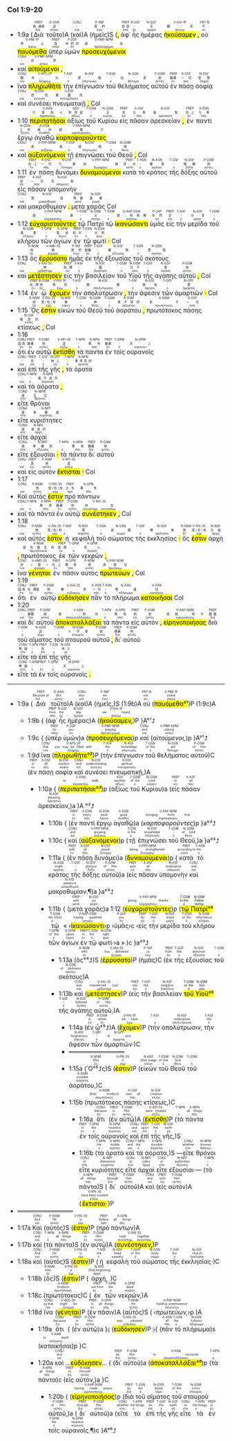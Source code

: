 ### Col 1:9-20


- 1:9a (<RUBY><ruby><ruby>Διὰ<rt>διά</rt></ruby><rt>為...緣故</rt></ruby><rt>PREP</rt></RUBY> <RUBY><ruby><ruby>τοῦτο<rt>οὗτος</rt></ruby><rt>這</rt></ruby><rt>D-ASN</rt></RUBY>)A (<RUBY><ruby><ruby>καὶ<rt>καί</rt></ruby><rt>-</rt></ruby><rt>CONJ</rt></RUBY>)A (<RUBY><ruby><ruby>ἡμεῖς<rt>ἐγώ</rt></ruby><rt>我們</rt></ruby><rt>P-1NP</rt></RUBY>)S (<mark class='punctuation'>,</mark> <RUBY><ruby><ruby>ἀφ᾽<rt>ἀπό</rt></ruby><rt>自從</rt></ruby><rt>PREP</rt></RUBY> <RUBY><ruby><ruby>ἧς<rt>ὅς</rt></ruby><rt>-</rt></ruby><rt>R-GSF</rt></RUBY> <RUBY><ruby><ruby>ἡμέρας<rt>ἡμέρα</rt></ruby><rt>天</rt></ruby><rt>N-GSF</rt></RUBY> <RUBY><ruby><ruby><mark class='verb'>ἠκούσαμεν</mark><rt>ἀκούω</rt></ruby><rt>聽見</rt></ruby><rt>V-AAI-1P</rt></RUBY> <mark class='punctuation'>,</mark> <RUBY><ruby><ruby>οὐ<rt>οὐ</rt></ruby><rt>不</rt></ruby><rt>PRT-N</rt></RUBY> <RUBY><ruby><ruby><mark class='verb'>παυόμεθα</mark><rt>παύω</rt></ruby><rt>停止</rt></ruby><rt>V-PMI-1P</rt></RUBY> <RUBY><ruby><ruby>ὑπὲρ<rt>ὑπέρ</rt></ruby><rt>為</rt></ruby><rt>PREP</rt></RUBY> <RUBY><ruby><ruby>ὑμῶν<rt>σύ</rt></ruby><rt>你們的</rt></ruby><rt>P-2GP</rt></RUBY> <RUBY><ruby><ruby><mark class='ptc'>προσευχόμενοι</mark><rt>προσεύχομαι</rt></ruby><rt>禱告</rt></ruby><rt>V-PMP-NPM</rt></RUBY> 
- <RUBY><ruby><ruby>καὶ<rt>καί</rt></ruby><rt>-</rt></ruby><rt>CONJ</rt></RUBY> <RUBY><ruby><ruby><mark class='ptc'>αἰτούμενοι</mark><rt>αἰτέω</rt></ruby><rt>祈求</rt></ruby><rt>V-PMP-NPM</rt></RUBY> <mark class='punctuation'>,</mark> 
- <RUBY><ruby><ruby>ἵνα<rt>ἵνα</rt></ruby><rt>願</rt></ruby><rt>CONJ</rt></RUBY> <RUBY><ruby><ruby><mark class='verb'>πληρωθῆτε</mark><rt>πληρόω</rt></ruby><rt>充分</rt></ruby><rt>V-APS-2P</rt></RUBY> <RUBY><ruby><ruby>τὴν<rt>ὀ</rt></ruby><rt>-</rt></ruby><rt>T-ASF</rt></RUBY> <RUBY><ruby><ruby>ἐπίγνωσιν<rt>ἐπίγνωσις</rt></ruby><rt>認識</rt></ruby><rt>N-ASF</rt></RUBY> <RUBY><ruby><ruby>τοῦ<rt>ὀ</rt></ruby><rt>-</rt></ruby><rt>T-GSN</rt></RUBY> <RUBY><ruby><ruby>θελήματος<rt>θέλημα</rt></ruby><rt>旨意</rt></ruby><rt>N-GSN</rt></RUBY> <RUBY><ruby><ruby>αὐτοῦ<rt>αὐτός</rt></ruby><rt>他</rt></ruby><rt>P-GSM</rt></RUBY> <RUBY><ruby><ruby>ἐν<rt>ἐν</rt></ruby><rt>藉著</rt></ruby><rt>PREP</rt></RUBY> <RUBY><ruby><ruby>πάσῃ<rt>πᾶς</rt></ruby><rt>一切</rt></ruby><rt>A-DSF</rt></RUBY> <RUBY><ruby><ruby>σοφίᾳ<rt>σοφία</rt></ruby><rt>智慧</rt></ruby><rt>N-DSF</rt></RUBY> 
- <RUBY><ruby><ruby>καὶ<rt>καί</rt></ruby><rt>-</rt></ruby><rt>CONJ</rt></RUBY> <RUBY><ruby><ruby>συνέσει<rt>σύνεσις</rt></ruby><rt>悟性</rt></ruby><rt>N-DSF</rt></RUBY> <RUBY><ruby><ruby>πνευματικῇ<rt>πνευματικός</rt></ruby><rt>屬靈的</rt></ruby><rt>A-DSF</rt></RUBY> <mark class='punctuation'>,</mark> Col 
- 1:10 <RUBY><ruby><ruby><mark class='inf'>περιπατῆσαι</mark><rt>περιπατέω</rt></ruby><rt>行事為人</rt></ruby><rt>V-AAN</rt></RUBY> <RUBY><ruby><ruby>ἀξίως<rt>ἀξίως</rt></ruby><rt>對得起</rt></ruby><rt>ADV</rt></RUBY> <RUBY><ruby><ruby>τοῦ<rt>ὀ</rt></ruby><rt>-</rt></ruby><rt>T-GSM</rt></RUBY> <RUBY><ruby><ruby>Κυρίου<rt>κύριος</rt></ruby><rt>主</rt></ruby><rt>N-GSM</rt></RUBY> <RUBY><ruby><ruby>εἰς<rt>εἰς</rt></ruby><rt>在</rt></ruby><rt>PREP</rt></RUBY> <RUBY><ruby><ruby>πᾶσαν<rt>πᾶς</rt></ruby><rt>凡事</rt></ruby><rt>A-ASF</rt></RUBY> <RUBY><ruby><ruby>ἀρεσκείαν<rt>ἀρεσκεία</rt></ruby><rt>喜悅</rt></ruby><rt>N-ASF</rt></RUBY> <mark class='punctuation'>,</mark> <RUBY><ruby><ruby>ἐν<rt>ἐν</rt></ruby><rt>在...上</rt></ruby><rt>PREP</rt></RUBY> <RUBY><ruby><ruby>παντὶ<rt>πᾶς</rt></ruby><rt>凡事</rt></ruby><rt>A-DSN</rt></RUBY> <RUBY><ruby><ruby>ἔργῳ<rt>ἔργον</rt></ruby><rt>工作</rt></ruby><rt>N-DSN</rt></RUBY> <RUBY><ruby><ruby>ἀγαθῷ<rt>ἀγαθός</rt></ruby><rt>美好</rt></ruby><rt>A-DSN</rt></RUBY> <RUBY><ruby><ruby><mark class='ptc'>καρποφοροῦντες</mark><rt>καρποφορέω</rt></ruby><rt>結果子</rt></ruby><rt>V-PAP-NPM</rt></RUBY> 
- <RUBY><ruby><ruby>καὶ<rt>καί</rt></ruby><rt>-</rt></ruby><rt>CONJ</rt></RUBY> <RUBY><ruby><ruby><mark class='ptc'>αὐξανόμενοι</mark><rt>αὐξάνω</rt></ruby><rt>長進</rt></ruby><rt>V-PPP-NPM</rt></RUBY> <RUBY><ruby><ruby>τῇ<rt>ὀ</rt></ruby><rt>-</rt></ruby><rt>T-DSF</rt></RUBY> <RUBY><ruby><ruby>ἐπιγνώσει<rt>ἐπίγνωσις</rt></ruby><rt>認識</rt></ruby><rt>N-DSF</rt></RUBY> <RUBY><ruby><ruby>τοῦ<rt>ὀ</rt></ruby><rt>-</rt></ruby><rt>T-GSM</rt></RUBY> <RUBY><ruby><ruby>Θεοῦ<rt>θεός</rt></ruby><rt>神</rt></ruby><rt>N-GSM</rt></RUBY> <mark class='punctuation'>,</mark> Col 
- 1:11 <RUBY><ruby><ruby>ἐν<rt>ἐν</rt></ruby><rt>在...上</rt></ruby><rt>PREP</rt></RUBY> <RUBY><ruby><ruby>πάσῃ<rt>πᾶς</rt></ruby><rt>一切</rt></ruby><rt>A-DSF</rt></RUBY> <RUBY><ruby><ruby>δυνάμει<rt>δύναμις</rt></ruby><rt>力量</rt></ruby><rt>N-DSF</rt></RUBY> <RUBY><ruby><ruby><mark class='ptc'>δυναμούμενοι</mark><rt>δυναμόω</rt></ruby><rt>加強</rt></ruby><rt>V-PPP-NPM</rt></RUBY> <RUBY><ruby><ruby>κατὰ<rt>κατά</rt></ruby><rt>從...中</rt></ruby><rt>PREP</rt></RUBY> <RUBY><ruby><ruby>τὸ<rt>ὀ</rt></ruby><rt>-</rt></ruby><rt>T-ASN</rt></RUBY> <RUBY><ruby><ruby>κράτος<rt>κράτος</rt></ruby><rt>權能</rt></ruby><rt>N-ASN</rt></RUBY> <RUBY><ruby><ruby>τῆς<rt>ὀ</rt></ruby><rt>-</rt></ruby><rt>T-GSF</rt></RUBY> <RUBY><ruby><ruby>δόξης<rt>δόξα</rt></ruby><rt>榮耀</rt></ruby><rt>N-GSF</rt></RUBY> <RUBY><ruby><ruby>αὐτοῦ<rt>αὐτός</rt></ruby><rt>他</rt></ruby><rt>P-GSM</rt></RUBY> <RUBY><ruby><ruby>εἰς<rt>εἰς</rt></ruby><rt>好</rt></ruby><rt>PREP</rt></RUBY> <RUBY><ruby><ruby>πᾶσαν<rt>πᾶς</rt></ruby><rt>一切</rt></ruby><rt>A-ASF</rt></RUBY> <RUBY><ruby><ruby>ὑπομονὴν<rt>ὑπομονή</rt></ruby><rt>忍耐</rt></ruby><rt>N-ASF</rt></RUBY> 
- <RUBY><ruby><ruby>καὶ<rt>καί</rt></ruby><rt>-</rt></ruby><rt>CONJ</rt></RUBY> <RUBY><ruby><ruby>μακροθυμίαν<rt>μακροθυμία</rt></ruby><rt>寬容</rt></ruby><rt>N-ASF</rt></RUBY> <mark class='punctuation'>.</mark> <RUBY><ruby><ruby>μετὰ<rt>μετά</rt></ruby><rt>帶著</rt></ruby><rt>PREP</rt></RUBY> <RUBY><ruby><ruby>χαρᾶς<rt>χαρά</rt></ruby><rt>喜樂</rt></ruby><rt>N-GSF</rt></RUBY> Col 
- 1:12 <RUBY><ruby><ruby><mark class='ptc'>εὐχαριστοῦντες</mark><rt>εὐχαριστέω</rt></ruby><rt>感謝</rt></ruby><rt>V-PAP-NPM</rt></RUBY> <RUBY><ruby><ruby>τῷ<rt>ὀ</rt></ruby><rt>-</rt></ruby><rt>T-DSM</rt></RUBY> <RUBY><ruby><ruby>Πατρὶ<rt>πατήρ</rt></ruby><rt>父</rt></ruby><rt>N-DSM</rt></RUBY> <RUBY><ruby><ruby>τῷ<rt>ὀ</rt></ruby><rt>-</rt></ruby><rt>T-DSM</rt></RUBY> <RUBY><ruby><ruby><mark class='ptc'>ἱκανώσαντι</mark><rt>ἱκανόω</rt></ruby><rt>使...有資格</rt></ruby><rt>V-AAP-DSM</rt></RUBY> <RUBY><ruby><ruby>ὑμᾶς<rt>σύ</rt></ruby><rt>你們</rt></ruby><rt>P-2AP</rt></RUBY> <RUBY><ruby><ruby>εἰς<rt>εἰς</rt></ruby><rt>於</rt></ruby><rt>PREP</rt></RUBY> <RUBY><ruby><ruby>τὴν<rt>ὀ</rt></ruby><rt>-</rt></ruby><rt>T-ASF</rt></RUBY> <RUBY><ruby><ruby>μερίδα<rt>μερίς</rt></ruby><rt>分享</rt></ruby><rt>N-ASF</rt></RUBY> <RUBY><ruby><ruby>τοῦ<rt>ὀ</rt></ruby><rt>-</rt></ruby><rt>T-GSM</rt></RUBY> <RUBY><ruby><ruby>κλήρου<rt>κλῆρος</rt></ruby><rt>基業</rt></ruby><rt>N-GSM</rt></RUBY> <RUBY><ruby><ruby>τῶν<rt>ὀ</rt></ruby><rt>-</rt></ruby><rt>T-GPM</rt></RUBY> <RUBY><ruby><ruby>ἁγίων<rt>ἅγιος</rt></ruby><rt>聖徒</rt></ruby><rt>A-GPM</rt></RUBY> <RUBY><ruby><ruby>ἐν<rt>ἐν</rt></ruby><rt>在...中</rt></ruby><rt>PREP</rt></RUBY> <RUBY><ruby><ruby>τῷ<rt>ὀ</rt></ruby><rt>-</rt></ruby><rt>T-DSN</rt></RUBY> <RUBY><ruby><ruby>φωτί<rt>φῶς</rt></ruby><rt>光明</rt></ruby><rt>N-DSN</rt></RUBY> <mark class='punctuation'>·</mark> Col 
- 1:13 <RUBY><ruby><ruby>ὃς<rt>ὅς</rt></ruby><rt>他</rt></ruby><rt>R-NSM</rt></RUBY> <RUBY><ruby><ruby><mark class='verb'>ἐρρύσατο</mark><rt>ῥύομαι</rt></ruby><rt>救</rt></ruby><rt>V-AMI-3S</rt></RUBY> <RUBY><ruby><ruby>ἡμᾶς<rt>ἐγώ</rt></ruby><rt>我們</rt></ruby><rt>P-1AP</rt></RUBY> <RUBY><ruby><ruby>ἐκ<rt>ἐκ</rt></ruby><rt>脫離</rt></ruby><rt>PREP</rt></RUBY> <RUBY><ruby><ruby>τῆς<rt>ὀ</rt></ruby><rt>-</rt></ruby><rt>T-GSF</rt></RUBY> <RUBY><ruby><ruby>ἐξουσίας<rt>ἐξουσία</rt></ruby><rt>權勢</rt></ruby><rt>N-GSF</rt></RUBY> <RUBY><ruby><ruby>τοῦ<rt>ὀ</rt></ruby><rt>-</rt></ruby><rt>T-GSN</rt></RUBY> <RUBY><ruby><ruby>σκότους<rt>σκότος</rt></ruby><rt>黑暗</rt></ruby><rt>N-GSN</rt></RUBY> 
- <RUBY><ruby><ruby>καὶ<rt>καί</rt></ruby><rt>-</rt></ruby><rt>CONJ</rt></RUBY> <RUBY><ruby><ruby><mark class='verb'>μετέστησεν</mark><rt>μεθίστημι</rt></ruby><rt>帶</rt></ruby><rt>V-AAI-3S</rt></RUBY> <RUBY><ruby><ruby>εἰς<rt>εἰς</rt></ruby><rt>到...裡</rt></ruby><rt>PREP</rt></RUBY> <RUBY><ruby><ruby>τὴν<rt>ὀ</rt></ruby><rt>-</rt></ruby><rt>T-ASF</rt></RUBY> <RUBY><ruby><ruby>βασιλείαν<rt>βασιλεία</rt></ruby><rt>國</rt></ruby><rt>N-ASF</rt></RUBY> <RUBY><ruby><ruby>τοῦ<rt>ὀ</rt></ruby><rt>-</rt></ruby><rt>T-GSM</rt></RUBY> <RUBY><ruby><ruby>Υἱοῦ<rt>υἱός</rt></ruby><rt>兒子</rt></ruby><rt>N-GSM</rt></RUBY> <RUBY><ruby><ruby>τῆς<rt>ὀ</rt></ruby><rt>-</rt></ruby><rt>T-GSF</rt></RUBY> <RUBY><ruby><ruby>ἀγάπης<rt>ἀγάπη</rt></ruby><rt>愛</rt></ruby><rt>N-GSF</rt></RUBY> <RUBY><ruby><ruby>αὐτοῦ<rt>αὐτός</rt></ruby><rt>他</rt></ruby><rt>P-GSM</rt></RUBY> <mark class='punctuation'>,</mark> Col 
- 1:14 <RUBY><ruby><ruby>ἐν<rt>ἐν</rt></ruby><rt>在...裡</rt></ruby><rt>PREP</rt></RUBY> <RUBY><ruby><ruby>ᾧ<rt>ὅς</rt></ruby><rt>他</rt></ruby><rt>R-DSM</rt></RUBY> <RUBY><ruby><ruby><mark class='verb'>ἔχομεν</mark><rt>ἔχω</rt></ruby><rt>得到</rt></ruby><rt>V-PAI-1P</rt></RUBY> <RUBY><ruby><ruby>τὴν<rt>ὀ</rt></ruby><rt>-</rt></ruby><rt>T-ASF</rt></RUBY> <RUBY><ruby><ruby>ἀπολύτρωσιν<rt>ἀπολύτρωσις</rt></ruby><rt>救贖</rt></ruby><rt>N-ASF</rt></RUBY> <mark class='punctuation'>,</mark> <RUBY><ruby><ruby>τὴν<rt>ὀ</rt></ruby><rt>-</rt></ruby><rt>T-ASF</rt></RUBY> <RUBY><ruby><ruby>ἄφεσιν<rt>ἄφεσις</rt></ruby><rt>赦免</rt></ruby><rt>N-ASF</rt></RUBY> <RUBY><ruby><ruby>τῶν<rt>ὀ</rt></ruby><rt>-</rt></ruby><rt>T-GPF</rt></RUBY> <RUBY><ruby><ruby>ἁμαρτιῶν<rt>ἁμαρτία</rt></ruby><rt>罪</rt></ruby><rt>N-GPF</rt></RUBY> <mark class='punctuation'>·</mark> Col 
- 1:15 <RUBY><ruby><ruby>Ὅς<rt>ὅς</rt></ruby><rt>他</rt></ruby><rt>R-NSM</rt></RUBY> <RUBY><ruby><ruby><mark class='verb'>ἐστιν</mark><rt>εἰμί</rt></ruby><rt>是/在/有</rt></ruby><rt>V-PAI-3S</rt></RUBY> <RUBY><ruby><ruby>εἰκὼν<rt>εἰκών</rt></ruby><rt>像</rt></ruby><rt>N-NSF</rt></RUBY> <RUBY><ruby><ruby>τοῦ<rt>ὀ</rt></ruby><rt>-</rt></ruby><rt>T-GSM</rt></RUBY> <RUBY><ruby><ruby>Θεοῦ<rt>θεός</rt></ruby><rt>神</rt></ruby><rt>N-GSM</rt></RUBY> <RUBY><ruby><ruby>τοῦ<rt>ὀ</rt></ruby><rt>-</rt></ruby><rt>T-GSM</rt></RUBY> <RUBY><ruby><ruby>ἀοράτου<rt>ἀόρατος</rt></ruby><rt>看不見的</rt></ruby><rt>A-GSM</rt></RUBY> <mark class='punctuation'>,</mark> <RUBY><ruby><ruby>πρωτότοκος<rt>πρωτότοκος</rt></ruby><rt>長子</rt></ruby><rt>A-NSM</rt></RUBY> <RUBY><ruby><ruby>πάσης<rt>πᾶς</rt></ruby><rt>一切</rt></ruby><rt>A-GSF</rt></RUBY> <RUBY><ruby><ruby>κτίσεως<rt>κτίσις</rt></ruby><rt>被造的</rt></ruby><rt>N-GSF</rt></RUBY> <mark class='punctuation'>,</mark> Col 
- 1:16 
- <RUBY><ruby><ruby>ὅτι<rt>ὅτι</rt></ruby><rt>因為</rt></ruby><rt>CONJ</rt></RUBY> <RUBY><ruby><ruby>ἐν<rt>ἐν</rt></ruby><rt>藉著</rt></ruby><rt>PREP</rt></RUBY> <RUBY><ruby><ruby>αὐτῷ<rt>αὐτός</rt></ruby><rt>他</rt></ruby><rt>P-DSM</rt></RUBY> <RUBY><ruby><ruby><mark class='verb'>ἐκτίσθη</mark><rt>κτίζω</rt></ruby><rt>造</rt></ruby><rt>V-API-3S</rt></RUBY> <RUBY><ruby><ruby>τὰ<rt>ὀ</rt></ruby><rt>-</rt></ruby><rt>T-NPN</rt></RUBY> <RUBY><ruby><ruby>πάντα<rt>πᾶς</rt></ruby><rt>萬有</rt></ruby><rt>A-NPN</rt></RUBY> <RUBY><ruby><ruby>ἐν<rt>ἐν</rt></ruby><rt>藉著</rt></ruby><rt>PREP</rt></RUBY> <RUBY><ruby><ruby>τοῖς<rt>ὀ</rt></ruby><rt>-</rt></ruby><rt>T-DPM</rt></RUBY> <RUBY><ruby><ruby>οὐρανοῖς<rt>οὐρανός</rt></ruby><rt>天上</rt></ruby><rt>N-DPM</rt></RUBY> 
- <RUBY><ruby><ruby>καὶ<rt>καί</rt></ruby><rt>-</rt></ruby><rt>CONJ</rt></RUBY> <RUBY><ruby><ruby>ἐπὶ<rt>ἐπί</rt></ruby><rt>在</rt></ruby><rt>PREP</rt></RUBY> <RUBY><ruby><ruby>τῆς<rt>ὀ</rt></ruby><rt>-</rt></ruby><rt>T-GSF</rt></RUBY> <RUBY><ruby><ruby>γῆς<rt>γῆ</rt></ruby><rt>地上</rt></ruby><rt>N-GSF</rt></RUBY> <mark class='punctuation'>,</mark> <RUBY><ruby><ruby>τὰ<rt>ὀ</rt></ruby><rt>-</rt></ruby><rt>T-NPN</rt></RUBY> <RUBY><ruby><ruby>ὁρατὰ<rt>ὁρατός</rt></ruby><rt>看得見的</rt></ruby><rt>A-NPN</rt></RUBY> 
- <RUBY><ruby><ruby>καὶ<rt>καί</rt></ruby><rt>-</rt></ruby><rt>CONJ</rt></RUBY> <RUBY><ruby><ruby>τὰ<rt>ὀ</rt></ruby><rt>-</rt></ruby><rt>T-NPN</rt></RUBY> <RUBY><ruby><ruby>ἀόρατα<rt>ἀόρατος</rt></ruby><rt>看不見的</rt></ruby><rt>A-NPN</rt></RUBY> <mark class='punctuation'>,</mark> 
- <RUBY><ruby><ruby>εἴτε<rt>εἴτε</rt></ruby><rt>或</rt></ruby><rt>CONJ</rt></RUBY> <RUBY><ruby><ruby>θρόνοι<rt>θρόνος</rt></ruby><rt>王位</rt></ruby><rt>N-NPM</rt></RUBY> 
- <RUBY><ruby><ruby>εἴτε<rt>εἴτε</rt></ruby><rt>或</rt></ruby><rt>CONJ</rt></RUBY> <RUBY><ruby><ruby>κυριότητες<rt>κυριότης</rt></ruby><rt>掌權者</rt></ruby><rt>N-NPF</rt></RUBY> 
- <RUBY><ruby><ruby>εἴτε<rt>εἴτε</rt></ruby><rt>或</rt></ruby><rt>CONJ</rt></RUBY> <RUBY><ruby><ruby>ἀρχαὶ<rt>ἀρχή</rt></ruby><rt>執政的</rt></ruby><rt>N-NPF</rt></RUBY> 
- <RUBY><ruby><ruby>εἴτε<rt>εἴτε</rt></ruby><rt>或</rt></ruby><rt>CONJ</rt></RUBY> <RUBY><ruby><ruby>ἐξουσίαι<rt>ἐξουσία</rt></ruby><rt>掌權的</rt></ruby><rt>N-NPF</rt></RUBY> <mark class='punctuation'>·</mark> <RUBY><ruby><ruby>τὰ<rt>ὀ</rt></ruby><rt>-</rt></ruby><rt>T-NPN</rt></RUBY> <RUBY><ruby><ruby>πάντα<rt>πᾶς</rt></ruby><rt>萬有</rt></ruby><rt>A-NPN</rt></RUBY> <RUBY><ruby><ruby>δι᾽<rt>διά</rt></ruby><rt>藉著</rt></ruby><rt>PREP</rt></RUBY> <RUBY><ruby><ruby>αὐτοῦ<rt>αὐτός</rt></ruby><rt>他</rt></ruby><rt>P-GSM</rt></RUBY> 
- <RUBY><ruby><ruby>καὶ<rt>καί</rt></ruby><rt>-</rt></ruby><rt>CONJ</rt></RUBY> <RUBY><ruby><ruby>εἰς<rt>εἰς</rt></ruby><rt>為</rt></ruby><rt>PREP</rt></RUBY> <RUBY><ruby><ruby>αὐτὸν<rt>αὐτός</rt></ruby><rt>他</rt></ruby><rt>P-ASM</rt></RUBY> <RUBY><ruby><ruby><mark class='verb'>ἔκτισται</mark><rt>κτίζω</rt></ruby><rt>造</rt></ruby><rt>V-RPI-3S</rt></RUBY> <mark class='punctuation'>·</mark> Col 
- 1:17 
- <RUBY><ruby><ruby>Καὶ<rt>καί</rt></ruby><rt>-</rt></ruby><rt>CONJ</rt></RUBY> <RUBY><ruby><ruby>αὐτός<rt>αὐτός</rt></ruby><rt>他</rt></ruby><rt>P-NSM</rt></RUBY> <RUBY><ruby><ruby><mark class='verb'>ἐστιν</mark><rt>εἰμί</rt></ruby><rt>是/在/有</rt></ruby><rt>V-PAI-3S</rt></RUBY> <RUBY><ruby><ruby>πρὸ<rt>πρό</rt></ruby><rt>之先</rt></ruby><rt>PREP</rt></RUBY> <RUBY><ruby><ruby>πάντων<rt>πᾶς</rt></ruby><rt>萬有</rt></ruby><rt>A-GPN</rt></RUBY> 
- <RUBY><ruby><ruby>καὶ<rt>καί</rt></ruby><rt>-</rt></ruby><rt>CONJ</rt></RUBY> <RUBY><ruby><ruby>τὰ<rt>ὀ</rt></ruby><rt>-</rt></ruby><rt>T-NPN</rt></RUBY> <RUBY><ruby><ruby>πάντα<rt>πᾶς</rt></ruby><rt>萬有</rt></ruby><rt>A-NPN</rt></RUBY> <RUBY><ruby><ruby>ἐν<rt>ἐν</rt></ruby><rt>藉著</rt></ruby><rt>PREP</rt></RUBY> <RUBY><ruby><ruby>αὐτῷ<rt>αὐτός</rt></ruby><rt>他</rt></ruby><rt>P-DSM</rt></RUBY> <RUBY><ruby><ruby><mark class='verb'>συνέστηκεν</mark><rt>συνίστημι, συνιστάω</rt></ruby><rt>存在</rt></ruby><rt>V-RAI-3S</rt></RUBY> <mark class='punctuation'>,</mark> Col 
- 1:18 
- <RUBY><ruby><ruby>καὶ<rt>καί</rt></ruby><rt>-</rt></ruby><rt>CONJ</rt></RUBY> <RUBY><ruby><ruby>αὐτός<rt>αὐτός</rt></ruby><rt>他</rt></ruby><rt>P-NSM</rt></RUBY> <RUBY><ruby><ruby><mark class='verb'>ἐστιν</mark><rt>εἰμί</rt></ruby><rt>是/在/有</rt></ruby><rt>V-PAI-3S</rt></RUBY> <RUBY><ruby><ruby>ἡ<rt>ὀ</rt></ruby><rt>-</rt></ruby><rt>T-NSF</rt></RUBY> <RUBY><ruby><ruby>κεφαλὴ<rt>κεφαλή</rt></ruby><rt>頭</rt></ruby><rt>N-NSF</rt></RUBY> <RUBY><ruby><ruby>τοῦ<rt>ὀ</rt></ruby><rt>-</rt></ruby><rt>T-GSN</rt></RUBY> <RUBY><ruby><ruby>σώματος<rt>σῶμα</rt></ruby><rt>身體</rt></ruby><rt>N-GSN</rt></RUBY> <RUBY><ruby><ruby>τῆς<rt>ὀ</rt></ruby><rt>-</rt></ruby><rt>T-GSF</rt></RUBY> <RUBY><ruby><ruby>ἐκκλησίας<rt>ἐκκλησία</rt></ruby><rt>教會</rt></ruby><rt>N-GSF</rt></RUBY> <mark class='punctuation'>·</mark> <RUBY><ruby><ruby>ὅς<rt>ὅς</rt></ruby><rt>他</rt></ruby><rt>R-NSM</rt></RUBY> <RUBY><ruby><ruby><mark class='verb'>ἐστιν</mark><rt>εἰμί</rt></ruby><rt>是/在/有</rt></ruby><rt>V-PAI-3S</rt></RUBY> <RUBY><ruby><ruby>ἀρχή<rt>ἀρχή</rt></ruby><rt>元始</rt></ruby><rt>N-NSF</rt></RUBY> <mark class='punctuation'>,</mark> <RUBY><ruby><ruby>πρωτότοκος<rt>πρωτότοκος</rt></ruby><rt>首先復生的</rt></ruby><rt>A-NSM</rt></RUBY> <RUBY><ruby><ruby>ἐκ<rt>ἐκ</rt></ruby><rt>從...裡</rt></ruby><rt>PREP</rt></RUBY> <RUBY><ruby><ruby>τῶν<rt>ὀ</rt></ruby><rt>-</rt></ruby><rt>T-GPM</rt></RUBY> <RUBY><ruby><ruby>νεκρῶν<rt>νεκρός</rt></ruby><rt>死人</rt></ruby><rt>A-GPM</rt></RUBY> <mark class='punctuation'>,</mark> 
- <RUBY><ruby><ruby>ἵνα<rt>ἵνα</rt></ruby><rt>好</rt></ruby><rt>CONJ</rt></RUBY> <RUBY><ruby><ruby><mark class='verb'>γένηται</mark><rt>γίνομαι</rt></ruby><rt>(能)</rt></ruby><rt>V-AMS-3S</rt></RUBY> <RUBY><ruby><ruby>ἐν<rt>ἐν</rt></ruby><rt>在...上</rt></ruby><rt>PREP</rt></RUBY> <RUBY><ruby><ruby>πᾶσιν<rt>πᾶς</rt></ruby><rt>萬有</rt></ruby><rt>A-DPN</rt></RUBY> <RUBY><ruby><ruby>αὐτὸς<rt>αὐτός</rt></ruby><rt>他</rt></ruby><rt>P-NSM</rt></RUBY> <RUBY><ruby><ruby><mark class='ptc'>πρωτεύων</mark><rt>πρωτεύω</rt></ruby><rt>居首位</rt></ruby><rt>V-PAP-NSM</rt></RUBY> <mark class='punctuation'>,</mark> Col 
- 1:19 
- <RUBY><ruby><ruby>ὅτι<rt>ὅτι</rt></ruby><rt>因為</rt></ruby><rt>CONJ</rt></RUBY> <RUBY><ruby><ruby>ἐν<rt>ἐν</rt></ruby><rt>在...裡面</rt></ruby><rt>PREP</rt></RUBY> <RUBY><ruby><ruby>αὐτῷ<rt>αὐτός</rt></ruby><rt>他</rt></ruby><rt>P-DSM</rt></RUBY> <RUBY><ruby><ruby><mark class='verb'>εὐδόκησεν</mark><rt>εὐδοκέω</rt></ruby><rt>樂意</rt></ruby><rt>V-AAI-3S</rt></RUBY> <RUBY><ruby><ruby>πᾶν<rt>πᾶς</rt></ruby><rt>一切</rt></ruby><rt>A-ASN</rt></RUBY> <RUBY><ruby><ruby>τὸ<rt>ὀ</rt></ruby><rt>-</rt></ruby><rt>T-ASN</rt></RUBY> <RUBY><ruby><ruby>πλήρωμα<rt>πλήρωμα</rt></ruby><rt>豐盛</rt></ruby><rt>N-ASN</rt></RUBY> <RUBY><ruby><ruby><mark class='inf'>κατοικῆσαι</mark><rt>κατοικέω</rt></ruby><rt>住</rt></ruby><rt>V-AAN</rt></RUBY> Col 
- 1:20 
- <RUBY><ruby><ruby>καὶ<rt>καί</rt></ruby><rt>-</rt></ruby><rt>CONJ</rt></RUBY> <RUBY><ruby><ruby>δι᾽<rt>διά</rt></ruby><rt>藉著</rt></ruby><rt>PREP</rt></RUBY> <RUBY><ruby><ruby>αὐτοῦ<rt>αὐτός</rt></ruby><rt>他</rt></ruby><rt>P-GSM</rt></RUBY> <RUBY><ruby><ruby><mark class='inf'>ἀποκαταλλάξαι</mark><rt>ἀποκαταλλάσσω</rt></ruby><rt>使...和好</rt></ruby><rt>V-AAN</rt></RUBY> <RUBY><ruby><ruby>τὰ<rt>ὀ</rt></ruby><rt>-</rt></ruby><rt>T-APN</rt></RUBY> <RUBY><ruby><ruby>πάντα<rt>πᾶς</rt></ruby><rt>萬有</rt></ruby><rt>A-APN</rt></RUBY> <RUBY><ruby><ruby>εἰς<rt>εἰς</rt></ruby><rt>和</rt></ruby><rt>PREP</rt></RUBY> <RUBY><ruby><ruby>αὐτόν<rt>αὐτός</rt></ruby><rt>他</rt></ruby><rt>P-ASM</rt></RUBY> <mark class='punctuation'>,</mark> <RUBY><ruby><ruby><mark class='ptc'>εἰρηνοποιήσας</mark><rt>εἰρηνοποιέω</rt></ruby><rt>成就...和平</rt></ruby><rt>V-AAP-NSM</rt></RUBY> <RUBY><ruby><ruby>διὰ<rt>διά</rt></ruby><rt>藉著</rt></ruby><rt>PREP</rt></RUBY> <RUBY><ruby><ruby>τοῦ<rt>ὀ</rt></ruby><rt>-</rt></ruby><rt>T-GSN</rt></RUBY> <RUBY><ruby><ruby>αἵματος<rt>αἷμα</rt></ruby><rt>血</rt></ruby><rt>N-GSN</rt></RUBY> <RUBY><ruby><ruby>τοῦ<rt>ὀ</rt></ruby><rt>-</rt></ruby><rt>T-GSM</rt></RUBY> <RUBY><ruby><ruby>σταυροῦ<rt>σταυρός</rt></ruby><rt>十字架</rt></ruby><rt>N-GSM</rt></RUBY> <RUBY><ruby><ruby>αὐτοῦ<rt>αὐτός</rt></ruby><rt>他</rt></ruby><rt>P-GSM</rt></RUBY> <mark class='punctuation'>,</mark> <RUBY><ruby><ruby>δι᾽<rt>διά</rt></ruby><rt>藉著</rt></ruby><rt>PREP</rt></RUBY> <RUBY><ruby><ruby>αὐτοῦ<rt>αὐτός</rt></ruby><rt>他</rt></ruby><rt>P-GSM</rt></RUBY> 
- <RUBY><ruby><ruby>εἴτε<rt>εἴτε</rt></ruby><rt>無論</rt></ruby><rt>CONJ</rt></RUBY> <RUBY><ruby><ruby>τὰ<rt>ὀ</rt></ruby><rt>-</rt></ruby><rt>T-APN</rt></RUBY> <RUBY><ruby><ruby>ἐπὶ<rt>ἐπί</rt></ruby><rt>在</rt></ruby><rt>PREP</rt></RUBY> <RUBY><ruby><ruby>τῆς<rt>ὀ</rt></ruby><rt>-</rt></ruby><rt>T-GSF</rt></RUBY> <RUBY><ruby><ruby>γῆς<rt>γῆ</rt></ruby><rt>地上</rt></ruby><rt>N-GSF</rt></RUBY> 
- <RUBY><ruby><ruby>εἴτε<rt>εἴτε</rt></ruby><rt>無論</rt></ruby><rt>CONJ</rt></RUBY> <RUBY><ruby><ruby>τὰ<rt>ὀ</rt></ruby><rt>-</rt></ruby><rt>T-APN</rt></RUBY> <RUBY><ruby><ruby>ἐν<rt>ἐν</rt></ruby><rt>-</rt></ruby><rt>PREP</rt></RUBY> <RUBY><ruby><ruby>τοῖς<rt>ὀ</rt></ruby><rt>-</rt></ruby><rt>T-DPM</rt></RUBY> <RUBY><ruby><ruby>οὐρανοῖς<rt>οὐρανός</rt></ruby><rt>天上</rt></ruby><rt>N-DPM</rt></RUBY> <mark class='punctuation'>.</mark> 
---

- <rt>1:9a</rt> (<RUBY><ruby><ruby>Διὰ<rt>διά</rt></ruby><rt>Because of</rt></ruby><rt>PREP</rt></RUBY> <RUBY><ruby><ruby>τοῦτο<rt>οὗτος</rt></ruby><rt>this</rt></ruby><rt>D-ASN</rt></RUBY>)A (<RUBY><ruby><ruby>καὶ<rt>καί</rt></ruby><rt>also</rt></ruby><rt>CONJ</rt></RUBY>)A (<RUBY><ruby><ruby>ἡμεῖς,<rt>ἐγώ</rt></ruby><rt>we</rt></ruby><rt>P-1NP</rt></RUBY>)S (<rt>1:9b</rt>)A <RUBY><ruby><ruby>οὐ<rt>οὐ</rt></ruby><rt>not</rt></ruby><rt>PRT-N</rt></RUBY> (<RUBY><ruby><ruby><mark><mark class='verb'>παυόμεθα°¹</mark></mark><rt>παύω</rt></ruby><rt>cease</rt></ruby><rt>V-PMI-1P</rt></RUBY>)P (<rt>1:9c</rt>)A
	- <rt>1:9b</rt> { (<RUBY><ruby><ruby>ἀφ᾽<rt>ἀπό</rt></ruby><rt>from</rt></ruby><rt>PREP</rt></RUBY> <RUBY><ruby><ruby>ἧς<rt>ὅς</rt></ruby><rt>the</rt></ruby><rt>R-GSF</rt></RUBY> <RUBY><ruby><ruby>ἡμέρας<rt>ἡμέρα</rt></ruby><rt>day</rt></ruby><rt>N-GSF</rt></RUBY>)A (<RUBY><ruby><ruby><mark class='verb'>ἠκούσαμεν,</mark><rt>ἀκούω</rt></ruby><rt>we heard</rt></ruby><rt>V-AAI-1P</rt></RUBY>)P }A°¹⮥
	- <rt>1:9c</rt> { (<RUBY><ruby><ruby>ὑπὲρ<rt>ὑπέρ</rt></ruby><rt>for</rt></ruby><rt>PREP</rt></RUBY> <RUBY><ruby><ruby>ὑμῶν<rt>σύ</rt></ruby><rt>you</rt></ruby><rt>P-2GP</rt></RUBY>)a (<RUBY><ruby><ruby><mark class='ptc'>προσευχόμενοι</mark><rt>προσεύχομαι</rt></ruby><rt>praying</rt></ruby><rt>V-PNP-NPM</rt></RUBY>)p <RUBY><ruby><ruby>καὶ<rt>καί</rt></ruby><rt>and</rt></ruby><rt>CONJ</rt></RUBY> (<RUBY><ruby><ruby><em>αἰτούμενοι,</em><rt>αἰτέω</rt></ruby><rt>asking</rt></ruby><rt>V-PMP-NPM</rt></RUBY>)p }A°¹⮥
	- <rt>1:9d</rt> <RUBY><ruby><ruby>ἵνα<rt>ἵνα</rt></ruby><rt>that</rt></ruby><rt>CONJ</rt></RUBY> (<RUBY><ruby><ruby><mark><mark class='verb'>πληρωθῆτε°²</mark></mark><rt>πληρόω</rt></ruby><rt>you may be filled with</rt></ruby><rt>V-APS-2P</rt></RUBY>)P (<RUBY><ruby><ruby>τὴν<rt>ὁ</rt></ruby><rt>the</rt></ruby><rt>T-ASF</rt></RUBY> <RUBY><ruby><ruby>ἐπίγνωσιν<rt>ἐπίγνωσις</rt></ruby><rt>knowledge</rt></ruby><rt>N-ASF</rt></RUBY> <RUBY><ruby><ruby>τοῦ<rt>ὁ</rt></ruby><rt>of the</rt></ruby><rt>T-GSN</rt></RUBY> <RUBY><ruby><ruby>θελήματος<rt>θέλημα</rt></ruby><rt>will</rt></ruby><rt>N-GSN</rt></RUBY> <RUBY><ruby><ruby>αὐτοῦ<rt>αὐτός</rt></ruby><rt>of Him</rt></ruby><rt>P-GSM</rt></RUBY>)C (<RUBY><ruby><ruby>ἐν<rt>ἐν</rt></ruby><rt>in</rt></ruby><rt>PREP</rt></RUBY> <RUBY><ruby><ruby>πάσῃ<rt>πᾶς</rt></ruby><rt>all</rt></ruby><rt>A-DSF</rt></RUBY> <RUBY><ruby><ruby>σοφίᾳ<rt>σοφία</rt></ruby><rt>wisdom</rt></ruby><rt>N-DSF</rt></RUBY> <RUBY><ruby><ruby>καὶ<rt>καί</rt></ruby><rt>and</rt></ruby><rt>CONJ</rt></RUBY> <RUBY><ruby><ruby>συνέσει<rt>σύνεσις</rt></ruby><rt>understanding</rt></ruby><rt>N-DSF</rt></RUBY> <RUBY><ruby><ruby>πνευματικῇ,<rt>πνευματικός</rt></ruby><rt>spiritual</rt></ruby><rt>A-DSF</rt></RUBY>)A
		- <rt>1:10a</rt> { (<RUBY><ruby><ruby><mark><em>περιπατῆσαι°³</em></mark><rt>περιπατέω</rt></ruby><rt>to walk</rt></ruby><rt>V-AAN</rt></RUBY>)p (<RUBY><ruby><ruby>ἀξίως<rt>ἀξίως</rt></ruby><rt>worthily</rt></ruby><rt>ADV</rt></RUBY> <RUBY><ruby><ruby>τοῦ<rt>ὁ</rt></ruby><rt>of the</rt></ruby><rt>T-GSM</rt></RUBY> <RUBY><ruby><ruby>Κυρίου<rt>κύριος</rt></ruby><rt>Lord</rt></ruby><rt>N-GSM</rt></RUBY>)a (<RUBY><ruby><ruby>εἰς<rt>εἰς</rt></ruby><rt>in</rt></ruby><rt>PREP</rt></RUBY> <RUBY><ruby><ruby>πᾶσαν<rt>πᾶς</rt></ruby><rt>all</rt></ruby><rt>A-ASF</rt></RUBY> <RUBY><ruby><ruby>ἀρεσκείαν,<rt>ἀρεσκεία</rt></ruby><rt>pleasing</rt></ruby><rt>N-ASF</rt></RUBY>)a )A °²⮥
			- <rt>1:10b</rt> { (<RUBY><ruby><ruby>ἐν<rt>ἐν</rt></ruby><rt>in</rt></ruby><rt>PREP</rt></RUBY> <RUBY><ruby><ruby>παντὶ<rt>πᾶς</rt></ruby><rt>every</rt></ruby><rt>A-DSN</rt></RUBY> <RUBY><ruby><ruby>ἔργῳ<rt>ἔργον</rt></ruby><rt>work</rt></ruby><rt>N-DSN</rt></RUBY> <RUBY><ruby><ruby>ἀγαθῷ<rt>ἀγαθός</rt></ruby><rt>good</rt></ruby><rt>A-DSN</rt></RUBY>)a (<RUBY><ruby><ruby><em>καρποφοροῦντες</em><rt>καρποφορέω</rt></ruby><rt>bringing forth fruit</rt></ruby><rt>V-PAP-NPM</rt></RUBY>)p }a°³⮥
			- <rt>1:10c</rt> { <RUBY><ruby><ruby>καὶ<rt>καί</rt></ruby><rt>and</rt></ruby><rt>CONJ</rt></RUBY> (<RUBY><ruby><ruby><mark class='ptc'>αὐξανόμενοι</mark><rt>αὐξάνω</rt></ruby><rt>growing</rt></ruby><rt>V-PPP-NPM</rt></RUBY>)p (<RUBY><ruby><ruby>τῇ<rt>ὁ</rt></ruby><rt>in the</rt></ruby><rt>T-DSF</rt></RUBY> <RUBY><ruby><ruby>ἐπιγνώσει<rt>ἐπίγνωσις</rt></ruby><rt>knowledge</rt></ruby><rt>N-DSF</rt></RUBY> <RUBY><ruby><ruby>τοῦ<rt>ὁ</rt></ruby><rt>-</rt></ruby><rt>T-GSM</rt></RUBY> <RUBY><ruby><ruby>Θεοῦ,<rt>θεός</rt></ruby><rt>of God</rt></ruby><rt>N-GSM</rt></RUBY>)a }a°³⮥ 
			- <rt>1:11a</rt> { (<RUBY><ruby><ruby>ἐν<rt>ἐν</rt></ruby><rt>with</rt></ruby><rt>PREP</rt></RUBY> <RUBY><ruby><ruby>πάσῃ<rt>πᾶς</rt></ruby><rt>all</rt></ruby><rt>A-DSF</rt></RUBY> <RUBY><ruby><ruby>δυνάμει<rt>δύναμις</rt></ruby><rt>power</rt></ruby><rt>N-DSF</rt></RUBY>)a (<RUBY><ruby><ruby><mark class='ptc'>δυναμούμενοι</mark><rt>δυναμόω</rt></ruby><rt>being strengthened</rt></ruby><rt>V-PPP-NPM</rt></RUBY>)p (<RUBY><ruby><ruby>κατὰ<rt>κατά</rt></ruby><rt>according to</rt></ruby><rt>PREP</rt></RUBY> <RUBY><ruby><ruby>τὸ<rt>ὁ</rt></ruby><rt>the</rt></ruby><rt>T-ASN</rt></RUBY> <RUBY><ruby><ruby>κράτος<rt>κράτος</rt></ruby><rt>might</rt></ruby><rt>N-ASN</rt></RUBY> <RUBY><ruby><ruby>τῆς<rt>ὁ</rt></ruby><rt>-</rt></ruby><rt>T-GSF</rt></RUBY> <RUBY><ruby><ruby>δόξης<rt>δόξα</rt></ruby><rt>glorious</rt></ruby><rt>N-GSF</rt></RUBY> <RUBY><ruby><ruby>αὐτοῦ<rt>αὐτός</rt></ruby><rt>of Him</rt></ruby><rt>P-GSM</rt></RUBY>)a (<RUBY><ruby><ruby>εἰς<rt>εἰς</rt></ruby><rt>unto</rt></ruby><rt>PREP</rt></RUBY> <RUBY><ruby><ruby>πᾶσαν<rt>πᾶς</rt></ruby><rt>all</rt></ruby><rt>A-ASF</rt></RUBY> <RUBY><ruby><ruby>ὑπομονὴν<rt>ὑπομονή</rt></ruby><rt>endurance</rt></ruby><rt>N-ASF</rt></RUBY> <RUBY><ruby><ruby>καὶ<rt>καί</rt></ruby><rt>and</rt></ruby><rt>CONJ</rt></RUBY> <RUBY><ruby><ruby>μακροθυμίαν.¶<rt>μακροθυμία</rt></ruby><rt>patience</rt></ruby><rt>N-ASF</rt></RUBY>)a }a°³⮥
			- <rt>1:11b</rt> { (<RUBY><ruby><ruby>μετὰ<rt>μετά</rt></ruby><rt>with</rt></ruby><rt>PREP</rt></RUBY> <RUBY><ruby><ruby>χαρᾶς<rt>χαρά</rt></ruby><rt>joy</rt></ruby><rt>N-GSF</rt></RUBY>)a <rt>1:12</rt> (<RUBY><ruby><ruby><mark class='ptc'>εὐχαριστοῦντες</mark><rt>εὐχαριστέω</rt></ruby><rt>giving thanks</rt></ruby><rt>V-PAP-NPM</rt></RUBY>)p (<mark><RUBY><ruby><ruby>τῷ<rt>ὁ</rt></ruby><rt>to the</rt></ruby><rt>T-DSM</rt></RUBY> <RUBY><ruby><ruby>Πατρὶ<rt>πατήρ</rt></ruby><rt>Father</rt></ruby><rt>N-DSM</rt></RUBY>°⁴</mark> <RUBY><ruby><ruby>τῷ<rt>ὁ</rt></ruby><rt>the [One]</rt></ruby><rt>T-DSM</rt></RUBY> « ‹<RUBY><ruby><ruby><mark class='ptc'>ἱκανώσαντι</mark><rt>ἱκανόω</rt></ruby><rt>having qualified</rt></ruby><rt>V-AAP-DSM</rt></RUBY>›p ‹<RUBY><ruby><ruby>ὑμᾶς<rt>σύ</rt></ruby><rt>you</rt></ruby><rt>P-2AP</rt></RUBY>›c ‹<RUBY><ruby><ruby>εἰς<rt>εἰς</rt></ruby><rt>for</rt></ruby><rt>PREP</rt></RUBY> <RUBY><ruby><ruby>τὴν<rt>ὁ</rt></ruby><rt>the</rt></ruby><rt>T-ASF</rt></RUBY> <RUBY><ruby><ruby>μερίδα<rt>μερίς</rt></ruby><rt>share</rt></ruby><rt>N-ASF</rt></RUBY> <RUBY><ruby><ruby>τοῦ<rt>ὁ</rt></ruby><rt>of the</rt></ruby><rt>T-GSM</rt></RUBY> <RUBY><ruby><ruby>κλήρου<rt>κλῆρος</rt></ruby><rt>inheritance</rt></ruby><rt>N-GSM</rt></RUBY> <RUBY><ruby><ruby>τῶν<rt>ὁ</rt></ruby><rt>of the</rt></ruby><rt>T-GPM</rt></RUBY> <RUBY><ruby><ruby>ἁγίων<rt>ἅγιος</rt></ruby><rt>saints</rt></ruby><rt>A-GPM</rt></RUBY> <RUBY><ruby><ruby>ἐν<rt>ἐν</rt></ruby><rt>in</rt></ruby><rt>PREP</rt></RUBY> <RUBY><ruby><ruby>τῷ<rt>ὁ</rt></ruby><rt>the</rt></ruby><rt>T-DSN</rt></RUBY> <RUBY><ruby><ruby>φωτί·<rt>φῶς</rt></ruby><rt>light</rt></ruby><rt>N-DSN</rt></RUBY>›a » )c }a°³⮥
				- <rt>1:13a</rt> (<RUBY><ruby><ruby>ὃς°⁴⮥<rt>ὅς</rt></ruby><rt>who</rt></ruby><rt>R-NSM</rt></RUBY>)S (<RUBY><ruby><ruby><mark class='verb'>ἐρρύσατο</mark><rt>ῥύομαι</rt></ruby><rt>has delivered</rt></ruby><rt>V-ANI-3S</rt></RUBY>)P (<RUBY><ruby><ruby>ἡμᾶς<rt>ἐγώ</rt></ruby><rt>us</rt></ruby><rt>P-1AP</rt></RUBY>)C (<RUBY><ruby><ruby>ἐκ<rt>ἐκ</rt></ruby><rt>from</rt></ruby><rt>PREP</rt></RUBY> <RUBY><ruby><ruby>τῆς<rt>ὁ</rt></ruby><rt>the</rt></ruby><rt>T-GSF</rt></RUBY> <RUBY><ruby><ruby>ἐξουσίας<rt>ἐξουσία</rt></ruby><rt>dominion</rt></ruby><rt>N-GSF</rt></RUBY> <RUBY><ruby><ruby>τοῦ<rt>ὁ</rt></ruby><rt>-</rt></ruby><rt>T-GSN</rt></RUBY> <RUBY><ruby><ruby>σκότους<rt>σκότος</rt></ruby><rt>of darkness</rt></ruby><rt>N-GSN</rt></RUBY>)A
				- <rt>1:13b</rt> <RUBY><ruby><ruby>καὶ<rt>καί</rt></ruby><rt>and</rt></ruby><rt>CONJ</rt></RUBY> (<RUBY><ruby><ruby><mark class='verb'>μετέστησεν</mark><rt>μεθίστημι</rt></ruby><rt>transferred [us]</rt></ruby><rt>V-AAI-3S</rt></RUBY>)P (<RUBY><ruby><ruby>εἰς<rt>εἰς</rt></ruby><rt>into</rt></ruby><rt>PREP</rt></RUBY> <RUBY><ruby><ruby>τὴν<rt>ὁ</rt></ruby><rt>the</rt></ruby><rt>T-ASF</rt></RUBY> <RUBY><ruby><ruby>βασιλείαν<rt>βασιλεία</rt></ruby><rt>kingdom</rt></ruby><rt>N-ASF</rt></RUBY> <mark><RUBY><ruby><ruby>τοῦ<rt>ὁ</rt></ruby><rt>of the</rt></ruby><rt>T-GSM</rt></RUBY> <RUBY><ruby><ruby>Υἱοῦ<rt>υἱός</rt></ruby><rt>Son</rt></ruby><rt>N-GSM</rt></RUBY>°⁵</mark> <RUBY><ruby><ruby>τῆς<rt>ὁ</rt></ruby><rt>-</rt></ruby><rt>T-GSF</rt></RUBY> <RUBY><ruby><ruby>ἀγάπης<rt>ἀγάπη</rt></ruby><rt>beloved</rt></ruby><rt>N-GSF</rt></RUBY> <RUBY><ruby><ruby>αὐτοῦ,<rt>αὐτός</rt></ruby><rt>of Him</rt></ruby><rt>P-GSM</rt></RUBY>)A
					- <rt>1:14a</rt> (<RUBY><ruby><ruby>ἐν<rt>ἐν</rt></ruby><rt>in</rt></ruby><rt>PREP</rt></RUBY> <RUBY><ruby><ruby>ᾧ°⁵⮥<rt>ὅς</rt></ruby><rt>whom</rt></ruby><rt>R-DSM</rt></RUBY>)A (<RUBY><ruby><ruby><mark class='verb'>ἔχομεν</mark><rt>ἔχω</rt></ruby><rt>we have</rt></ruby><rt>V-PAI-1P</rt></RUBY>)P (<RUBY><ruby><ruby>τὴν<rt>ὁ</rt></ruby><rt>-</rt></ruby><rt>T-ASF</rt></RUBY> <RUBY><ruby><ruby>ἀπολύτρωσιν,<rt>ἀπολύτρωσις</rt></ruby><rt>redemption</rt></ruby><rt>N-ASF</rt></RUBY> <RUBY><ruby><ruby>τὴν<rt>ὁ</rt></ruby><rt>the</rt></ruby><rt>T-ASF</rt></RUBY> <RUBY><ruby><ruby>ἄφεσιν<rt>ἄφεσις</rt></ruby><rt>forgiveness</rt></ruby><rt>N-ASF</rt></RUBY> <RUBY><ruby><ruby>τῶν<rt>ὁ</rt></ruby><rt>-</rt></ruby><rt>T-GPF</rt></RUBY> <RUBY><ruby><ruby>ἁμαρτιῶν·<rt>ἁμαρτία</rt></ruby><rt>of sins</rt></ruby><rt>N-GPF</rt></RUBY>)C
					- ═════════════
					- <rt>1:15a</rt> (<RUBY><ruby><ruby>Ὅ°⁵⮥ς<rt>ὅς</rt></ruby><rt>[He]</rt></ruby><rt>R-NSM</rt></RUBY>)S (<RUBY><ruby><ruby><mark class='verb'>ἐστιν</mark><rt>εἰμί</rt></ruby><rt>is</rt></ruby><rt>V-PAI-3S</rt></RUBY>)P (<RUBY><ruby><ruby>εἰκὼν<rt>εἰκών</rt></ruby><rt>[the] image</rt></ruby><rt>N-NSF</rt></RUBY> <RUBY><ruby><ruby>τοῦ<rt>ὁ</rt></ruby><rt>of the</rt></ruby><rt>T-GSM</rt></RUBY> <RUBY><ruby><ruby>Θεοῦ<rt>θεός</rt></ruby><rt>God</rt></ruby><rt>N-GSM</rt></RUBY> <RUBY><ruby><ruby>τοῦ<rt>ὁ</rt></ruby><rt>-</rt></ruby><rt>T-GSM</rt></RUBY> <RUBY><ruby><ruby>ἀοράτου,<rt>ἀόρατος</rt></ruby><rt>invisible</rt></ruby><rt>A-GSM</rt></RUBY>)C
					- <rt>1:15b</rt> (<RUBY><ruby><ruby>πρωτότοκος<rt>πρωτότοκος</rt></ruby><rt>[the] firstborn</rt></ruby><rt>A-NSM</rt></RUBY> <RUBY><ruby><ruby>πάσης<rt>πᾶς</rt></ruby><rt>over all</rt></ruby><rt>A-GSF</rt></RUBY> <RUBY><ruby><ruby>κτίσεως,<rt>κτίσις</rt></ruby><rt>creation</rt></ruby><rt>N-GSF</rt></RUBY>)C
						- <rt>1:16a</rt> <RUBY><ruby><ruby>ὅτι<rt>ὅτι</rt></ruby><rt>because</rt></ruby><rt>CONJ</rt></RUBY> (<RUBY><ruby><ruby>ἐν<rt>ἐν</rt></ruby><rt>in</rt></ruby><rt>PREP</rt></RUBY> <RUBY><ruby><ruby>αὐτῷ<rt>αὐτός</rt></ruby><rt>Him</rt></ruby><rt>P-DSM</rt></RUBY>)A (<RUBY><ruby><ruby><mark class='verb'>ἐκτίσθη</mark><rt>κτίζω</rt></ruby><rt>were created</rt></ruby><rt>V-API-3S</rt></RUBY>)P (<RUBY><ruby><ruby>τὰ<rt>ὁ</rt></ruby><rt>-</rt></ruby><rt>T-NPN</rt></RUBY> <RUBY><ruby><ruby>πάντα<rt>πᾶς</rt></ruby><rt>all things</rt></ruby><rt>A-NPN</rt></RUBY></br> <RUBY><ruby><ruby>ἐν<rt>ἐν</rt></ruby><rt>in</rt></ruby><rt>PREP</rt></RUBY> <RUBY><ruby><ruby>τοῖς<rt>ὁ</rt></ruby><rt>the</rt></ruby><rt>T-DPM</rt></RUBY> <RUBY><ruby><ruby>οὐρανοῖς<rt>οὐρανός</rt></ruby><rt>heavens</rt></ruby><rt>N-DPM</rt></RUBY> <RUBY><ruby><ruby>καὶ<rt>καί</rt></ruby><rt>and</rt></ruby><rt>CONJ</rt></RUBY> <RUBY><ruby><ruby>ἐπὶ<rt>ἐπί</rt></ruby><rt>upon</rt></ruby><rt>PREP</rt></RUBY> <RUBY><ruby><ruby>τῆς<rt>ὁ</rt></ruby><rt>the</rt></ruby><rt>T-GSF</rt></RUBY> <RUBY><ruby><ruby>γῆς,<rt>γῆ</rt></ruby><rt>earth</rt></ruby><rt>N-GSF</rt></RUBY>)S 
						- <rt>1:16b</rt> (<RUBY><ruby><ruby>τὰ<rt>ὁ</rt></ruby><rt>the</rt></ruby><rt>T-NPN</rt></RUBY> <RUBY><ruby><ruby>ὁρατὰ<rt>ὁρατός</rt></ruby><rt>visible</rt></ruby><rt>A-NPN</rt></RUBY> <RUBY><ruby><ruby>καὶ<rt>καί</rt></ruby><rt>and</rt></ruby><rt>CONJ</rt></RUBY> <RUBY><ruby><ruby>τὰ<rt>ὁ</rt></ruby><rt>the</rt></ruby><rt>T-NPN</rt></RUBY> <RUBY><ruby><ruby>ἀόρατα,<rt>ἀόρατος</rt></ruby><rt>invisible</rt></ruby><rt>A-NPN</rt></RUBY>)S —<RUBY><ruby><ruby>εἴτε<rt>εἴτε</rt></ruby><rt>whether</rt></ruby><rt>CONJ</rt></RUBY> <RUBY><ruby><ruby>θρόνοι<rt>θρόνος</rt></ruby><rt>thrones</rt></ruby><rt>N-NPM</rt></RUBY> <RUBY><ruby><ruby>εἴτε<rt>εἴτε</rt></ruby><rt>or</rt></ruby><rt>CONJ</rt></RUBY> <RUBY><ruby><ruby>κυριότητες<rt>κυριότης</rt></ruby><rt>dominions</rt></ruby><rt>N-NPF</rt></RUBY> <RUBY><ruby><ruby>εἴτε<rt>εἴτε</rt></ruby><rt>or</rt></ruby><rt>CONJ</rt></RUBY> <RUBY><ruby><ruby>ἀρχαὶ<rt>ἀρχή</rt></ruby><rt>rulers</rt></ruby><rt>N-NPF</rt></RUBY> <RUBY><ruby><ruby>εἴτε<rt>εἴτε</rt></ruby><rt>or</rt></ruby><rt>CONJ</rt></RUBY> <RUBY><ruby><ruby>ἐξουσίαι·<rt>ἐξουσία</rt></ruby><rt>authorities</rt></ruby><rt>N-NPF</rt></RUBY>— (<RUBY><ruby><ruby>τὰ<rt>ὁ</rt></ruby><rt>-</rt></ruby><rt>T-NPN</rt></RUBY> <RUBY><ruby><ruby>πάντα<rt>πᾶς</rt></ruby><rt>all things</rt></ruby><rt>A-NPN</rt></RUBY>)S (<RUBY><ruby><ruby>δι᾽<rt>διά</rt></ruby><rt>through</rt></ruby><rt>PREP</rt></RUBY> <RUBY><ruby><ruby>αὐτοῦ<rt>αὐτός</rt></ruby><rt>Him</rt></ruby><rt>P-GSM</rt></RUBY>)A <RUBY><ruby><ruby>καὶ<rt>καί</rt></ruby><rt>and</rt></ruby><rt>CONJ</rt></RUBY> (<RUBY><ruby><ruby>εἰς<rt>εἰς</rt></ruby><rt>unto</rt></ruby><rt>PREP</rt></RUBY> <RUBY><ruby><ruby>αὐτὸν<rt>αὐτός</rt></ruby><rt>Him</rt></ruby><rt>P-ASM</rt></RUBY>)A (<RUBY><ruby><ruby><mark class='verb'>ἔκτισται·</mark><rt>κτίζω</rt></ruby><rt>have been created</rt></ruby><rt>V-RPI-3S</rt></RUBY>)P
- ═════════════
- <rt>1:17a</rt> <RUBY><ruby><ruby>Καὶ<rt>καί</rt></ruby><rt>And</rt></ruby><rt>CONJ</rt></RUBY> (<RUBY><ruby><ruby>αὐτός<rt>αὐτός</rt></ruby><rt>He</rt></ruby><rt>P-NSM</rt></RUBY>)S (<RUBY><ruby><ruby><mark class='verb'>ἐστιν</mark><rt>εἰμί</rt></ruby><rt>is</rt></ruby><rt>V-PAI-3S</rt></RUBY>)P (<RUBY><ruby><ruby>πρὸ<rt>πρό</rt></ruby><rt>before</rt></ruby><rt>PREP</rt></RUBY> <RUBY><ruby><ruby>πάντων<rt>πᾶς</rt></ruby><rt>all things</rt></ruby><rt>A-GPN</rt></RUBY>)A
- <rt>1:17b</rt> <RUBY><ruby><ruby>καὶ<rt>καί</rt></ruby><rt>and</rt></ruby><rt>CONJ</rt></RUBY> (<RUBY><ruby><ruby>τὰ<rt>ὁ</rt></ruby><rt>-</rt></ruby><rt>T-NPN</rt></RUBY> <RUBY><ruby><ruby>πάντα<rt>πᾶς</rt></ruby><rt>all things</rt></ruby><rt>A-NPN</rt></RUBY>)S (<RUBY><ruby><ruby>ἐν<rt>ἐν</rt></ruby><rt>in</rt></ruby><rt>PREP</rt></RUBY> <RUBY><ruby><ruby>αὐτῷ<rt>αὐτός</rt></ruby><rt>Him</rt></ruby><rt>P-DSM</rt></RUBY>)A (<RUBY><ruby><ruby><mark class='verb'>συνέστηκεν,</mark><rt>συνίστημι, συνιστάω</rt></ruby><rt>hold together</rt></ruby><rt>V-RAI-3S</rt></RUBY>)P
- <rt>1:18a</rt> <RUBY><ruby><ruby>καὶ<rt>καί</rt></ruby><rt>And</rt></ruby><rt>CONJ</rt></RUBY> (<RUBY><ruby><ruby>αὐτός<rt>αὐτός</rt></ruby><rt>He</rt></ruby><rt>P-NSM</rt></RUBY>)S (<RUBY><ruby><ruby><mark class='verb'>ἐστιν</mark><rt>εἰμί</rt></ruby><rt>is</rt></ruby><rt>V-PAI-3S</rt></RUBY>)P (<RUBY><ruby><ruby>ἡ<rt>ὁ</rt></ruby><rt>the</rt></ruby><rt>T-NSF</rt></RUBY> <RUBY><ruby><ruby>κεφαλὴ<rt>κεφαλή</rt></ruby><rt>head</rt></ruby><rt>N-NSF</rt></RUBY> <RUBY><ruby><ruby>τοῦ<rt>ὁ</rt></ruby><rt>of the</rt></ruby><rt>T-GSN</rt></RUBY> <RUBY><ruby><ruby>σώματος<rt>σῶμα</rt></ruby><rt>body</rt></ruby><rt>N-GSN</rt></RUBY> <RUBY><ruby><ruby>τῆς<rt>ὁ</rt></ruby><rt>the</rt></ruby><rt>T-GSF</rt></RUBY> <RUBY><ruby><ruby>ἐκκλησίας·<rt>ἐκκλησία</rt></ruby><rt>church</rt></ruby><rt>N-GSF</rt></RUBY>)C 
	- <rt>1:18b</rt> (<RUBY><ruby><ruby>ὅς<rt>ὅς</rt></ruby><rt>who</rt></ruby><rt>R-NSM</rt></RUBY>)S (<RUBY><ruby><ruby><mark class='verb'>ἐστιν</mark><rt>εἰμί</rt></ruby><rt>is</rt></ruby><rt>V-PAI-3S</rt></RUBY>)P (<RUBY><ruby><ruby>ἀρχή,<rt>ἀρχή</rt></ruby><rt>[the] beginning</rt></ruby><rt>N-NSF</rt></RUBY>)C
	- <rt>1:18c</rt> (<RUBY><ruby><ruby>πρωτότοκος<rt>πρωτότοκος</rt></ruby><rt>firstborn</rt></ruby><rt>A-NSM</rt></RUBY>)C (<RUBY><ruby><ruby>ἐκ<rt>ἐκ</rt></ruby><rt>out from</rt></ruby><rt>PREP</rt></RUBY> <RUBY><ruby><ruby>τῶν<rt>ὁ</rt></ruby><rt>the</rt></ruby><rt>T-GPM</rt></RUBY> <RUBY><ruby><ruby>νεκρῶν,<rt>νεκρός</rt></ruby><rt>dead</rt></ruby><rt>A-GPM</rt></RUBY>)A
	- <rt>1:18d</rt> <RUBY><ruby><ruby>ἵνα<rt>ἵνα</rt></ruby><rt>so that</rt></ruby><rt>CONJ</rt></RUBY> (<RUBY><ruby><ruby><mark class='verb'>γένηται</mark><rt>γίνομαι</rt></ruby><rt>might be</rt></ruby><rt>V-ADS-3S</rt></RUBY>)P (<RUBY><ruby><ruby>ἐν<rt>ἐν</rt></ruby><rt>in</rt></ruby><rt>PREP</rt></RUBY> <RUBY><ruby><ruby>πᾶσιν<rt>πᾶς</rt></ruby><rt>all things</rt></ruby><rt>A-DPN</rt></RUBY>)A (<RUBY><ruby><ruby>αὐτὸς<rt>αὐτός</rt></ruby><rt>He</rt></ruby><rt>P-NSM</rt></RUBY>)S ( ‹<RUBY><ruby><ruby><em>πρωτεύων,</em><rt>πρωτεύω</rt></ruby><rt>holding preeminence</rt></ruby><rt>V-PAP-NSM</rt></RUBY>›p )A 
		- <rt>1:19a</rt> <RUBY><ruby><ruby>ὅτι<rt>ὅτι</rt></ruby><rt>because</rt></ruby><rt>CONJ</rt></RUBY> { (<RUBY><ruby><ruby>ἐν<rt>ἐν</rt></ruby><rt>in</rt></ruby><rt>PREP</rt></RUBY> <RUBY><ruby><ruby>αὐτῷ<rt>αὐτός</rt></ruby><rt>Him</rt></ruby><rt>P-DSM</rt></RUBY>)a }⦇ (<RUBY><ruby><ruby><mark class='verb'>εὐδόκησεν</mark><rt>εὐδοκέω</rt></ruby><rt>was pleased</rt></ruby><rt>V-AAI-3S</rt></RUBY>)P ⦈{ (<RUBY><ruby><ruby>πᾶν<rt>πᾶς</rt></ruby><rt>all</rt></ruby><rt>A-ASN</rt></RUBY> <RUBY><ruby><ruby>τὸ<rt>ὁ</rt></ruby><rt>the</rt></ruby><rt>T-ASN</rt></RUBY> <RUBY><ruby><ruby>πλήρωμα<rt>πλήρωμα</rt></ruby><rt>fullness</rt></ruby><rt>N-ASN</rt></RUBY>)s (<RUBY><ruby><ruby><em>κατοικῆσαι</em><rt>κατοικέω</rt></ruby><rt>to dwell</rt></ruby><rt>V-AAN</rt></RUBY>)p }C 
		- <rt>1:20a</rt> <RUBY><ruby><ruby>καὶ<rt>καί</rt></ruby><rt>and</rt></ruby><rt>CONJ</rt></RUBY> ...<mark class='verb'>εὐδόκησεν</mark>... { (<RUBY><ruby><ruby>δι᾽<rt>διά</rt></ruby><rt>by</rt></ruby><rt>PREP</rt></RUBY> <RUBY><ruby><ruby>αὐτοῦ<rt>αὐτός</rt></ruby><rt>Him</rt></ruby><rt>P-GSM</rt></RUBY>)a (<RUBY><ruby><ruby><mark><em>ἀποκαταλλάξαι°⁶</em></mark><rt>ἀποκαταλλάσσω</rt></ruby><rt>to reconcile</rt></ruby><rt>V-AAN</rt></RUBY>)p (<RUBY><ruby><ruby>τὰ<rt>ὁ</rt></ruby><rt>-</rt></ruby><rt>T-APN</rt></RUBY> <RUBY><ruby><ruby>πάντα<rt>πᾶς</rt></ruby><rt>all things</rt></ruby><rt>A-APN</rt></RUBY>)c (<RUBY><ruby><ruby>εἰς<rt>εἰς</rt></ruby><rt>to</rt></ruby><rt>PREP</rt></RUBY> <RUBY><ruby><ruby>αὐτόν,<rt>αὐτός</rt></ruby><rt>Himself</rt></ruby><rt>P-ASM</rt></RUBY>)a }C 
			- <rt>1:20b</rt> { (<RUBY><ruby><ruby><mark class='ptc'>εἰρηνοποιήσας</mark><rt>εἰρηνοποιέω</rt></ruby><rt>having made peace</rt></ruby><rt>V-AAP-NSM</rt></RUBY>)p (<RUBY><ruby><ruby>διὰ<rt>διά</rt></ruby><rt>by</rt></ruby><rt>PREP</rt></RUBY> <RUBY><ruby><ruby>τοῦ<rt>ὁ</rt></ruby><rt>the</rt></ruby><rt>T-GSN</rt></RUBY> <RUBY><ruby><ruby>αἵματος<rt>αἷμα</rt></ruby><rt>blood</rt></ruby><rt>N-GSN</rt></RUBY> <RUBY><ruby><ruby>τοῦ<rt>ὁ</rt></ruby><rt>of the</rt></ruby><rt>T-GSM</rt></RUBY> <RUBY><ruby><ruby>σταυροῦ<rt>σταυρός</rt></ruby><rt>cross</rt></ruby><rt>N-GSM</rt></RUBY> <RUBY><ruby><ruby>αὐτοῦ,<rt>αὐτός</rt></ruby><rt>of Him</rt></ruby><rt>P-GSM</rt></RUBY>)a (<RUBY><ruby><ruby>δι᾽<rt>διά</rt></ruby><rt>through</rt></ruby><rt>PREP</rt></RUBY> <RUBY><ruby><ruby>αὐτοῦ<rt>αὐτός</rt></ruby><rt>Him</rt></ruby><rt>P-GSM</rt></RUBY>)a (<RUBY><ruby><ruby>εἴτε<rt>εἴτε</rt></ruby><rt>whether</rt></ruby><rt>CONJ</rt></RUBY> <RUBY><ruby><ruby>τὰ<rt>ὁ</rt></ruby><rt>the things</rt></ruby><rt>T-APN</rt></RUBY> <RUBY><ruby><ruby>ἐπὶ<rt>ἐπί</rt></ruby><rt>on</rt></ruby><rt>PREP</rt></RUBY> <RUBY><ruby><ruby>τῆς<rt>ὁ</rt></ruby><rt>the</rt></ruby><rt>T-GSF</rt></RUBY> <RUBY><ruby><ruby>γῆς<rt>γῆ</rt></ruby><rt>earth</rt></ruby><rt>N-GSF</rt></RUBY> <RUBY><ruby><ruby>εἴτε<rt>εἴτε</rt></ruby><rt>or</rt></ruby><rt>CONJ</rt></RUBY> <RUBY><ruby><ruby>τὰ<rt>ὁ</rt></ruby><rt>the things</rt></ruby><rt>T-APN</rt></RUBY> <RUBY><ruby><ruby>ἐν<rt>ἐν</rt></ruby><rt>in</rt></ruby><rt>PREP</rt></RUBY> <RUBY><ruby><ruby>τοῖς<rt>ὁ</rt></ruby><rt>the</rt></ruby><rt>T-DPM</rt></RUBY> <RUBY><ruby><ruby>οὐρανοῖς.¶<rt>οὐρανός</rt></ruby><rt>heavens</rt></ruby><rt>N-DPM</rt></RUBY>)c }A°⁶⮥